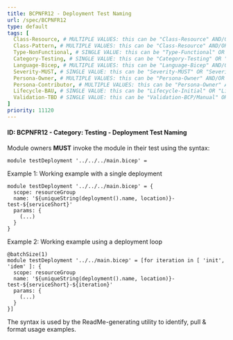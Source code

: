```yaml
---
title: BCPNFR12 - Deployment Test Naming
url: /spec/BCPNFR12
type: default
tags: [
  Class-Resource, # MULTIPLE VALUES: this can be "Class-Resource" AND/OR "Class-Pattern" AND/OR "Class-Utility"
  Class-Pattern, # MULTIPLE VALUES: this can be "Class-Resource" AND/OR "Class-Pattern" AND/OR "Class-Utility"
  Type-NonFunctional, # SINGLE VALUE: this can be "Type-Functional" OR "Type-NonFunctional"
  Category-Testing, # SINGLE VALUE: this can be "Category-Testing" OR "Category-Telemetry" OR "Category-Contribution/Support" OR "Category-Documentation" OR "Category-CodeStyle" OR "Category-Naming/Composition" OR "Category-Inputs/Outputs" OR "Category-Release/Publishing"
  Language-Bicep, # MULTIPLE VALUES: this can be "Language-Bicep" AND/OR "Language-Terraform"
  Severity-MUST, # SINGLE VALUE: this can be "Severity-MUST" OR "Severity-SHOULD" OR "Severity-MAY"
  Persona-Owner, # MULTIPLE VALUES: this can be "Persona-Owner" AND/OR "Persona-Contributor"
  Persona-Contributor, # MULTIPLE VALUES: this can be "Persona-Owner" AND/OR "Persona-Contributor"
  Lifecycle-BAU, # SINGLE VALUE: this can be "Lifecycle-Initial" OR "Lifecycle-BAU" OR "Lifecycle-EOL"
  Validation-TBD # SINGLE VALUE: this can be "Validation-BCP/Manual" OR "Validation-BCP/CI/Informational" OR "Validation-BCP/CI/Enforced"
]
priority: 11120
---
```


#### ID: BCPNFR12 - Category: Testing - Deployment Test Naming

Module owners **MUST** invoke the module in their test using the syntax:

```bicep
module testDeployment '../../../main.bicep' =
```

Example 1: Working example with a single deployment

```bicep
module testDeployment '../../../main.bicep' = {
  scope: resourceGroup
  name: '${uniqueString(deployment().name, location)}-test-${serviceShort}'
  params: {
    (...)
  }
}
```

Example 2: Working example using a deployment loop

```bicep
@batchSize(1)
module testDeployment '../../main.bicep' = [for iteration in [ 'init', 'idem' ]: {
  scope: resourceGroup
  name: '${uniqueString(deployment().name, location)}-test-${serviceShort}-${iteration}'
  params: {
    (...)
  }
}]
```

The syntax is used by the ReadMe-generating utility to identify, pull & format usage examples.
